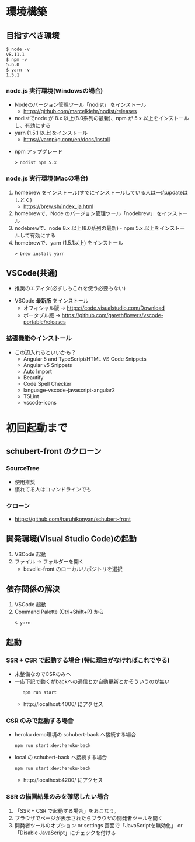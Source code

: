 # 環境構築

## 目指すべき環境
```
$ node -v
v8.11.1
$ npm -v
5.6.0
$ yarn -v
1.5.1
```

### node.js 実行環境(Windowsの場合)

+ Nodeのバージョン管理ツール「nodist」 をインストール
    - https://github.com/marcelklehr/nodist/releases
+ nodistでnode が 8.x 以上(8.0系列の最新)、npm が 5.x 以上をインストールし、有効にする
+ yarn (1.5.1 以上)をインストール
    - https://yarnpkg.com/en/docs/install

- npm アップグレード

    ```
    > nodist npm 5.x
    ```

### node.js 実行環境(Macの場合)

1. homebrew をインストール(すでにインストールしている人は一応updateはしとく)
    - https://brew.sh/index_ja.html
1. homebrewで、Node のバージョン管理ツール「nodebrew」 をインストール
1. nodebrewで、node 8.x 以上(8.0系列の最新)・npm 5.x 以上をインストールして有効にする
1. homebrewで、yarn (1.5.1以上) をインストール
    ```
    > brew install yarn
    ```
    
## VSCode(共通)
- 推奨のエディタ(必ずしもこれを使う必要もない)

+ VSCode **最新版** をインストール
    - オフィシャル版 -> https://code.visualstudio.com/Download
    - ポータブル版 -> https://github.com/garethflowers/vscode-portable/releases

### 拡張機能のインストール

- この辺入れるといいかも？
    - Angular 5 and TypeScript/HTML VS Code Snippets
    - Angular v5 Snippets
    - Auto Import
    - Beautify
    - Code Spell Checker
    - language-vscode-javascript-angular2
    - TSLint
    - vscode-icons

# 初回起動まで
## schubert-front のクローン
### SourceTree
- 使用推奨
- 慣れてる人はコマンドラインでも
### クローン
- https://github.com/haruhikonyan/schubert-front

## 開発環境(Visual Studio Code)の起動
1.  VSCode 起動
1.  ファイル -> フォルダーを開く
    - bevelle-front のローカルリポジトリを選択

## 依存関係の解決

1. VSCode 起動
1. Command Palette (Ctrl+Shift+P) から
    ```
    $ yarn
    ```

## 起動
### SSR + CSR で起動する場合 (特に理由がなければこれでやる)
- 未整備なのでCSRのみへ
- 一応下記で動くがbackへの通信とか自動更新とかそういうのが無い
    ```
       npm run start
    ```
    - http://localhost:4000/ にアクセス
### CSR のみで起動する場合
- heroku demo環境の schubert-back へ接続する場合
    ```
    npm run start:dev:heroku-back
    ```
- local の schubert-back へ接続する場合
    ```
    npm run start:dev:heroku-back
    ```
    - http://localhost:4200/ にアクセス

### SSR の描画結果のみを確認したい場合
1. 「SSR + CSR で起動する場合」をおこなう。
2. ブラウザでページが表示されたらブラウザの開発者ツールを開く
3. 開発者ツールのオプション or settings 画面で「JavaScriptを無効化」 or 「Disable JavaScript」にチェックを付ける
